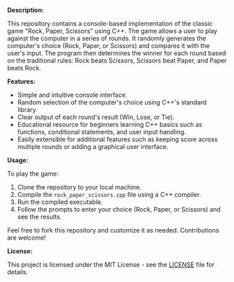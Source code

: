 **Description:**

This repository contains a console-based implementation of the classic game "Rock, Paper, Scissors" using C++. The game allows a user to play against the computer in a series of rounds. It randomly generates the computer's choice (Rock, Paper, or Scissors) and compares it with the user's input. The program then determines the winner for each round based on the traditional rules: Rock beats Scissors, Scissors beat Paper, and Paper beats Rock.

**Features:**

- Simple and intuitive console interface.
- Random selection of the computer's choice using C++'s standard library.
- Clear output of each round's result (Win, Lose, or Tie).
- Educational resource for beginners learning C++ basics such as functions, conditional statements, and user input handling.
- Easily extensible for additional features such as keeping score across multiple rounds or adding a graphical user interface.

**Usage:**

To play the game:
1. Clone the repository to your local machine.
2. Compile the `rock_paper_scissors.cpp` file using a C++ compiler.
3. Run the compiled executable.
4. Follow the prompts to enter your choice (Rock, Paper, or Scissors) and see the results.

Feel free to fork this repository and customize it as needed. Contributions are welcome!

**License:**

This project is licensed under the MIT License - see the [LICENSE](LICENSE) file for details.


